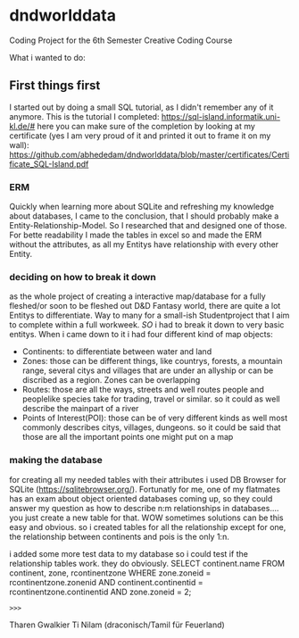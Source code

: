 # dndworlddata
Coding Project for the 6th Semester Creative Coding Course

What i wanted to do: 

## First things first 
I started out by doing a small SQL tutorial, as I didn't remember any of it anymore. This is the tutorial I completed:
https://sql-island.informatik.uni-kl.de/#
here you can make sure of the completion by looking at my certificate (yes I am very proud of it and printed it out to frame it on my wall):
https://github.com/abhededam/dndworlddata/blob/master/certificates/Certificate_SQL-Island.pdf

 ### ERM
 Quickly when learning more about SQLite and refreshing my knowledge about databases, I came to the conclusion, that I should probably make a Entity-Relationship-Model. So I researched that and designed one of those. For bette readability I made the tables in excel so and made the ERM without the attributes, as all my Entitys have relationship with every other Entity. 
 
 ### deciding on how to break it down
 as the whole project of creating a interactive map/database for a fully fleshed/or soon to be fleshed out D&D Fantasy world, there are quite a lot Entitys to differentiate. Way to many for a small-ish Studentproject that I aim to complete within a full workweek. _SO_ i had to break it down to very basic entitys. When i came down to it i had four different kind of map objects: 

* Continents: to differentiate between water and land
* Zones: those can be different things, like countrys, forests, a mountain range, several citys and villages that are under an allyship or can be discribed as a region. Zones can be overlapping
* Routes: those are all the ways, streets and well routes people and peoplelike species take for trading, travel or similar. so it could as well describe the mainpart of a river
* Points of Interest(POI): those can be of very different kinds as well most commonly describes citys, villages, dungeons. so it could be said that those are all the important points one might put on a map

### making the database 
for creating all my needed tables with their attributes i used DB Browser for SQLite (https://sqlitebrowser.org/). Fortunatly for me, one of my flatmates has an exam about object oriented databases coming up, so they could answer my question as how to describe n:m relationships in databases.... you just create a new table for that. WOW sometimes solutions can be this easy and obvious. so i created tables for all the relationship except for one, the relationship between continents and pois is the only 1:n. 

i added some more test data to my database so i could test if the relationship tables work. they do obviously. 
<addr>
  SELECT continent.name FROM continent, zone, rcontinentzone 
  WHERE zone.zoneid = rcontinentzone.zonenid 
  AND continent.continentid = rcontinentzone.continentid 
  AND zone.zoneid = 2;

    >>>
  Tharen Gwalkier
  Ti Nilam (draconisch/Tamil für Feuerland)
<addr>

